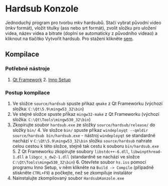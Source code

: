 # Hardsub Konzole
Jednoduchý program pro tvorbu mkv hardsubů. Stačí vybrat původní video (mkv formát), vložit titulky (ass nebo 
srt formát), zvolit složku pro uložení videa, název videa a bitrate (doplní se automaticky z původního videao) a 
kliknout na tlačítko Vytvořit hardsub. Pro stažení klikněte 
[sem](https://github.com/RikudouSage/hardsub-konzole/releases).
## Kompilace
### Potřebné nástroje
1. [Qt Framework](https://www.qt.io/download/) 2. [Inno Setup](http://www.jrsoftware.org/isdl.php#stable)
### Postup kompilace
1. Ve složce `source/hardsub` spuste příkaz `qmake` z Qt Frameworku (výchozí složka: `C:\Qt\5.9\mingw53_32\bin`) 
2. Ve stejné složce spuste příkaz `mingw32-make` z Qt Frameworku (výchozí složka: `C:\Qt\Tools\mingw530_32\bin`) 
3. Zkopírujte soubor `hardsub.exe` ze složky `source/hardsub/release/` do složky `bin/` 4. Ve složce `bin/` 
spuste příkaz `windeployqt --qmldir source/hardsub bin/hardsub.exe` - nástroj `windeployqt` se standardně 
nachází v `C:\Qt\5.9\mingw53_32\bin` složku `source/hardsub` nahrate celou cestou k této složce, stejně tak 
cestu k souboru `bin/hardsub.exe` 5. Z Qt Frameworku zkopírujte soubory `libstdc++-6.dll`, `libwinpthread-1.dll` 
a `libgcc_s_dw2-1.dll` (standardně se nachází ve složce `C:\Qt\Tools\mingw530_32\bin`) 6. Otevřete soubor 
`hs.iss` pomocí programu Inno Setup, v něm klikněte na `Build -> Compile` (případně stiskněte `CTRL+F9`) a 
počkejte, než se zkompiluje instalátor
7. Nainstalujte zkompilovaný soubor `HardsubKonzole.exe`
